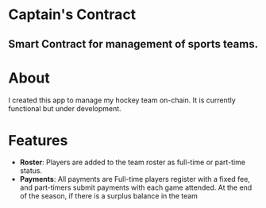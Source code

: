 # Captain's Contract
## Smart Contract for management of sports teams.

# About
I created this app to manage my hockey team on-chain. It is currently functional but under development. 

# Features
- **Roster**: Players are added to the team roster as full-time or part-time status.
- **Payments**: All payments are Full-time players register with a fixed fee, and part-timers submit payments with each game attended. At the end of the season, if there is a surplus balance in the team 
